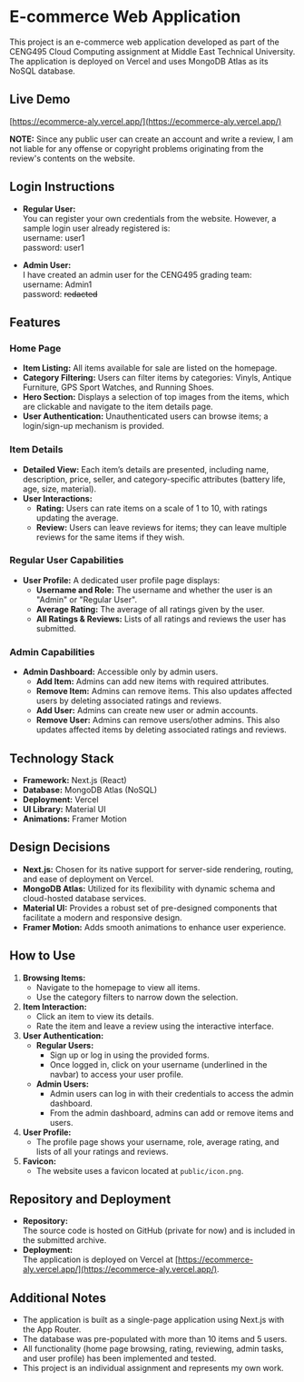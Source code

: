 # E-commerce Web Application

This project is an e-commerce web application developed as part of the CENG495 Cloud Computing assignment at Middle East Technical University. The application is deployed on Vercel and uses MongoDB Atlas as its NoSQL database.

## Live Demo
[https://ecommerce-aly.vercel.app/](https://ecommerce-aly.vercel.app/)

**NOTE:** Since any public user can create an account and write a review, I am not liable for any offense or copyright problems originating from the review's contents on the website.

## Login Instructions
- **Regular User:**  
  You can register your own credentials from the website. However, a sample login user already registered is:\
  username: user1\
  password: user1
  
- **Admin User:**  
  I have created an admin user for the CENG495 grading team:\
  username: Admin1\
  password: ~~redacted~~
## Features

### Home Page
- **Item Listing:** All items available for sale are listed on the homepage.
- **Category Filtering:** Users can filter items by categories: Vinyls, Antique Furniture, GPS Sport Watches, and Running Shoes.
- **Hero Section:** Displays a selection of top images from the items, which are clickable and navigate to the item details page.
- **User Authentication:** Unauthenticated users can browse items; a login/sign-up mechanism is provided.

### Item Details
- **Detailed View:** Each item’s details are presented, including name, description, price, seller, and category-specific attributes (battery life, age, size, material).
- **User Interactions:** 
  - **Rating:** Users can rate items on a scale of 1 to 10, with ratings updating the average.
  - **Review:** Users can leave reviews for items; they can leave multiple reviews for the same items if they wish.

### Regular User Capabilities
- **User Profile:** A dedicated user profile page displays:
  - **Username and Role:** The username and whether the user is an "Admin" or "Regular User".
  - **Average Rating:** The average of all ratings given by the user.
  - **All Ratings & Reviews:** Lists of all ratings and reviews the user has submitted.

### Admin Capabilities
- **Admin Dashboard:** Accessible only by admin users.
  - **Add Item:** Admins can add new items with required attributes.
  - **Remove Item:** Admins can remove items. This also updates affected users by deleting associated ratings and reviews.
  - **Add User:** Admins can create new user or admin accounts.
  - **Remove User:** Admins can remove users/other admins. This also updates affected items by deleting associated ratings and reviews.

## Technology Stack
- **Framework:** Next.js (React)
- **Database:** MongoDB Atlas (NoSQL)
- **Deployment:** Vercel
- **UI Library:** Material UI
- **Animations:** Framer Motion

## Design Decisions
- **Next.js:** Chosen for its native support for server-side rendering, routing, and ease of deployment on Vercel.
- **MongoDB Atlas:** Utilized for its flexibility with dynamic schema and cloud-hosted database services.
- **Material UI:** Provides a robust set of pre-designed components that facilitate a modern and responsive design.
- **Framer Motion:** Adds smooth animations to enhance user experience.

## How to Use
1. **Browsing Items:**  
   - Navigate to the homepage to view all items.
   - Use the category filters to narrow down the selection.
2. **Item Interaction:**  
   - Click an item to view its details.
   - Rate the item and leave a review using the interactive interface.
3. **User Authentication:**  
   - **Regular Users:**  
     - Sign up or log in using the provided forms.
     - Once logged in, click on your username (underlined in the navbar) to access your user profile.
   - **Admin Users:**  
     - Admin users can log in with their credentials to access the admin dashboard.
     - From the admin dashboard, admins can add or remove items and users.
4. **User Profile:**  
   - The profile page shows your username, role, average rating, and lists of all your ratings and reviews.
5. **Favicon:**  
   - The website uses a favicon located at `public/icon.png`.


## Repository and Deployment
- **Repository:**  
  The source code is hosted on GitHub (private for now) and is included in the submitted archive.
- **Deployment:**  
  The application is deployed on Vercel at [https://ecommerce-aly.vercel.app/](https://ecommerce-aly.vercel.app/).

## Additional Notes
- The application is built as a single-page application using Next.js with the App Router.
- The database was pre-populated with more than 10 items and 5 users.
- All functionality (home page browsing, rating, reviewing, admin tasks, and user profile) has been implemented and tested.
- This project is an individual assignment and represents my own work.

